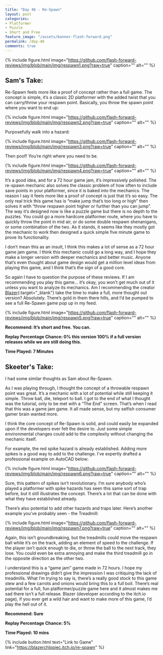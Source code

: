 ```yaml
---
title: "Day 46 - Re-Spawn"
layout: post
categories:
- Platformer
- Puzzle
- Short and Free
feature_image: "/assets/banner-flash-forward.png"
permalink: /day-46
comments: true
---
```


{% include figure.html image="https://github.com/flash-forward-reviews/img/blob/main/img/respawn1.png?raw=true" caption="" alt="" %}

## Sam's Take:

Re-Spawn feels more like a proof of concept rather than a full game. The concept is simple, it’s a classic 2D platformer with the added twist that you can carry/throw your respawn point. Basically, you throw the spawn point where you want to end up:

{% include figure.html image="https://github.com/flash-forward-reviews/img/blob/main/img/respawn2.png?raw=true" caption="" alt="" %}

Purposefully walk into a hazard:

{% include figure.html image="https://github.com/flash-forward-reviews/img/blob/main/img/respawn3.png?raw=true" caption="" alt="" %}

Then poof! You’re right where you need to be.

{% include figure.html image="https://github.com/flash-forward-reviews/img/blob/main/img/respawn4.png?raw=true" caption="" alt="" %}

It’s a good idea, and for a 72 hour game jam, it’s impressively polished. The re-spawn mechanic also solves the classic problem of how often to include save points in your platformer, since it is baked into the mechanics. The reason I say it feels more like a proof of concept is just that it’s so easy. The only real trick this game has is “make jump that’s too long or high” then solves it with “throw respawn point higher or further than you can jump”. The way it’s designed now is like a puzzle game but there is no depth to the puzzles. You could go a more hardcore platformer route, where you have to quickly throw the point in mid air, or do some double respawn shenanigans, or some combination of the two. As it stands, it seems like they mostly got the mechanic to work then designed a quick simple five minute game to prove its functionality.

I don’t mean this as an insult, I think this makes a lot of sense as a 72 hour game jam game. I think this mechanic could go a long way, and I hope they make a longer version with deeper mechanics and better music. Anyone that’s even thought about game design would get a million level ideas from playing this game, and I think that’s the sign of a good core.

So again I have to question the purpose of these reviews. If I am recommending you play this game... it’s okay, you won’t get much out of it unless you want to analyze its mechanics. Am I recommending the creator [Blazer](https://blazerchlopiec.itch.io/){:target="_blank"} take the time to make a full, more thought out version? Absolutely. There’s gold in them there hills, and I’d be pumped to see a full Re-Spawn game pop up in my feed.

{% include figure.html image="https://github.com/flash-forward-reviews/img/blob/main/img/respawn5.png?raw=true" caption="" alt="" %}

**Recommend: It’s short and free. You can.**

**Replay Percentage Chance: 0% this version 100% if a full version releases while we are still doing this.**

**Time Played: 7 Minutes**

## Skeeter's Take:

I had some similar thoughts as Sam about Re-Spawn. 

As I was playing through, I thought the concept of a throwable respawn point was great. It’s a mechanic with a lot of potential while still keeping it simple. Throw ball, die, teleport to ball. I got to the end of what I thought was the tutorial, only to be met with a “The End” screen. 
That’s when I read that this was a game jam game. It all made sense, but my selfish consumer gamer brain wanted more. 

I think the core concept of Re-Spawn is solid, and could easily be expanded upon if the developers ever felt the desire to. Just some simple environmental changes could add to the complexity without changing the mechanic itself. 

For example, the red spike hazard is already established. Adding more spikes is a good way to add to the challenge. I’ve expertly drafted a professional example on AutoCAD below: 

{% include figure.html image="https://github.com/flash-forward-reviews/img/blob/main/img/respawn6.png?raw=true" caption="" alt="" %}

Sure, this pattern of spikes isn’t revolutionary. I’m sure anybody who’s played a platformer with spike hazards has seen this same sort of trap before, but it still illustrates the concept. There’s a lot that can be done with what they have established already. 

There’s also potential to add other hazards and traps later. Here’s another example you’ve probably seen - the Treadmill: 

{% include figure.html image="https://github.com/flash-forward-reviews/img/blob/main/img/respawn7.png?raw=true" caption="" alt="" %}

Again, this isn’t groundbreaking, but the treadmills could move the respawn ball while it’s on the track, adding an element of speed to the challenge. If the player isn’t quick enough to die, or throw the ball to the next track, they lose. You could even be extra annoying and make the third treadmill go in the opposite direction as the other two. 

I understand this is a “game jam” game made in 72 hours. I hope my professional drawings didn’t give the impression I was critiquing the lack of treadmills. What I’m trying to say is, there’s a really good stock to this game stew and a few carrots and onions would bring this to a full boil. There’s real potential for a full, fun platformer/puzzle game here and it almost makes me sad there isn’t a full release. Blazer (developer according to the itch.io page), if you ever get a wild hair and want to make more of this game, I’d play the hell out of it. 

**Recommend: Sure** 

**Replay Percentage Chance: 5%**

**Time Played: 10 mins**

{% include button.html text="Link to Game" link="https://blazerchlopiec.itch.io/re-spawn" %}